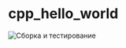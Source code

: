 # cpp_hello_world
![Сборка и тестирование](https://github.com/skripchenkovl/cpp_hello_world-skripchenko/blob/namber2/.github/worflows/test.yml/badge.svg)
